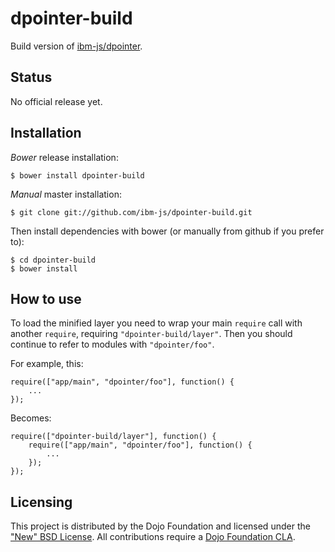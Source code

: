 # dpointer-build

Build version of [ibm-js/dpointer](https://github.com/ibm-js/dpointer).

## Status

No official release yet.

## Installation

_Bower_ release installation:

    $ bower install dpointer-build

_Manual_ master installation:

    $ git clone git://github.com/ibm-js/dpointer-build.git

Then install dependencies with bower (or manually from github if you prefer to):

	$ cd dpointer-build
	$ bower install


## How to use

To load the minified layer you need to wrap your main `require` call with another `require`, requiring `"dpointer-build/layer"`. Then you should continue to
refer to modules with `"dpointer/foo"`.

For example, this:
```
require(["app/main", "dpointer/foo"], function() {
	...
});
```
Becomes:
```
require(["dpointer-build/layer"], function() {
	require(["app/main", "dpointer/foo"], function() {
		...
	});
});
```

## Licensing

This project is distributed by the Dojo Foundation and licensed under the ["New" BSD License](./LICENSE).
All contributions require a [Dojo Foundation CLA](http://dojofoundation.org/about/claForm).
